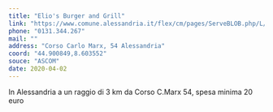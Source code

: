 ```yaml
---
title: "Elio's Burger and Grill"
link: "https://www.comune.alessandria.it/flex/cm/pages/ServeBLOB.php/L/IT/IDPagina/2069"
phone: "0131.344.267"
mail: ""
address: "Corso Carlo Marx, 54 Alessandria"
coord: "44.900849,8.603552"
souce: "ASCOM"
date: 2020-04-02
---
```


In Alessandria a un raggio di 3 km da Corso C.Marx 54, spesa minima 20 euro
